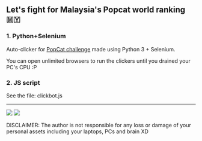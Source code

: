 ## Let's fight for Malaysia's Popcat world ranking 🇲🇾

### 1. Python+Selenium
Auto-clicker for <a href="https://popcat.click/" target="_blank">PopCat challenge</a> made using Python 3 + Selenium.

You can open unlimited browsers to run the clickers until you drained your PC's CPU :P

### 2. JS script
See the file: clickbot.js

---

<img src="https://i.imgur.com/xuvErqk.png">

<img src="https://i.imgur.com/7NQuIX1.png">

DISCLAIMER: The author is not responsible for any loss or damage of your personal assets including your laptops, PCs and brain XD
